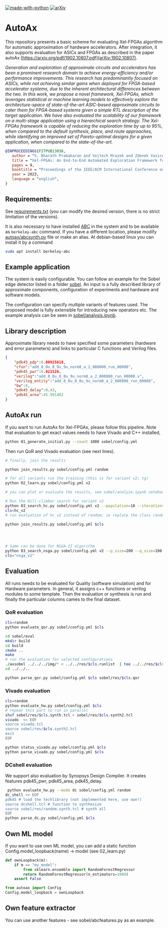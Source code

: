 [![made-with-python](https://img.shields.io/badge/Made%20with-Python-1f425f.svg)](https://www.python.org/)
[![arXiv](https://img.shields.io/badge/arXiv-2303.04734-b31b1b.svg)](https://arxiv.org/abs/2303.04734)


# AutoAx

This repository presents a basic scheme for evaluating Xel-FPGAs algorithm for automatic approximation of hardware accelerators. After integration, it also supports evaluation for ASICs and FPGAs as described in the paper autoAx [https://arxiv.org/pdf/1902.10807.pdf](arXiv:1902.10807).

_Generation and exploration of approximate circuits and accelerators has been a prominent research domain to achieve energy-efficiency and/or performance improvements. This research has predominantly focused on ASICs, while not achieving similar gains when deployed for FPGA-based accelerator systems, due to the inherent architectural differences between the two. In this work, we propose a novel framework, Xel-FPGAs, which leverages statistical or machine learning models to effectively explore the architecture-space of state-of-the-art ASIC-based approximate circuits to cater them for FPGA-based systems given a simple RTL description of the target application. We have also evaluated the scalability of our framework on a multi-stage application using a hierarchical search strategy. The Xel-FPGAs framework is capable of reducing the exploration time by up to 95%, when compared to the default synthesis, place, and route approaches, while identifying an improved set of Pareto-optimal designs for a given application, when compared to the state-of-the-art._

```bibtex
@INPROCEEDINGS{FITPUB13036,
   author = "S. Bharath Prabakaran and Vojtech Mrazek and Zdenek Vasicek and Lukas Sekanina and Muhammad Shafique",
   title = "Xel-FPGAs: An End-to-End Automated Exploration Framework for Approximate Accelerators in FPGA-Based Systems",
   pages = 9,
   booktitle = "Proceedings of the IEEE/ACM International Conference on Computer-Aided Design",
   year = 2023,
   language = "english",
}
```

## Requirements:
See [requirements.txt](requirements.txt) (you can modify the desired version, there is no strict limitation of the versions). 

It is also necessary to have installed [ABC](https://github.com/berkeley-abc/abc) in the system and to be available as `berkeley-abc` command. If you have a different location, please modify [autoax/abcsynth.py](autoax/abcsynth.py) file or make an alias. At debian-based linux you can install it by a command

```bash
sudo apt install berkeley-abc
```

## Example application
The system is easily configurable. You can follow an example for the Sobel edge detector listed in a folder [sobel](sobel/). An input is a fully described library of approximate components, configuration of experiments and hardware and software models.

The configuration can specify multiple variants of features used. The proposed model is fully extensible for introducing new operators etc. The example analysis can be seen in [sobel/analysis.ipynb](sobel/analysis.ipynb).

## Library description
Approximate library needs to have specified some parameters (hardware and error parameters) and links to particular C functions and Verilog files.
```json
{
    "pdk45_pdp":0.00925618,
    "cfun":"add_8_0u_8_0u_9u_norm8_a_2_000000_run_00008",
    "pdk45_pwr":0.021526,
    "verilog":"add_8_0u_8_0u_9u_norm8_a_2_000000_run_00008.v",
    "verilog_entity":"add_8_0u_8_0u_9u_norm8_a_2_000000_run_00008",
    "bw":8,
    "pdk45_delay":0.43,
    "pdk45_area":45.991402
}
```

## AutoAx run
If you want to run AutoAx for Xel-FPGAs, please follow this pipeline. Note that evaluation to get exact values needs to have Vivado and C++ installed,

```bash
python 01_generate_initial.py --count 1000 sobel/config.yml 
```
Then run QoR and Vivado evaluation (see next lines). 

```bash
# finally, join the results

python join_results.py sobel/config.yml random

# for all variants run the training (this is for variant v2; tg)
python 02_learn.py sobel/config.yml v2

# you can plot or evaluate the results, see sobel/analyze.ipynb notebook

# Run the Hill-climber search for variant v2
python 03_search_hc.py sobel/config.yml v2 --population=10 --iterations=1000
cls=hc_v2
# run evaluation of hc_v2 instead of random; ie replace the class random to hc_v2

python join_results.py sobel/config.yml $cls




# Same can be done for NSGA-II algorithm
python 03_search_nsga.py sobel/config.yml v2 --p_size=200 --q_size=100 --iterations=100
cls="nsga_v2"
```


## Evaluation
All runs needs to be evaluated for Quality (software simulation) and for Hardware parameters. In general, it assigns c++ functions or verilog modules to some template. Then the evaluation or synthesis is run and finally the particular columns cames to the final dataset.

### QoR evaluation
```bash
cls=random
python evaluate_qor.py sobel/config.yml $cls

cd sobel/eval
mkdir build
cd build
cmake ..
make
# run the evaluation for selected configurations
./axsobel ../../../img/* < ../../res/$cls.runlist  | tee ../../res/$cls.qor
cd ../../..

python parse_qor.py sobel/config.yml $cls sobel/res/$cls.qor
```

### Vivado evaluation
```bash
cls=random
python evaluate_hw.py sobel/config.yml $cls
# repeat this part to run in parallel
shuf sobel/res/$cls.synth.tcl > sobel/res/$cls.synth2.tcl
vivado  << EOF
source vivado.tcl
source sobel/res/$cls.synth2.tcl
exit
EOF

python status_vivado.py sobel/config.yml $cls
python parse_vivado.py sobel/config.yml $cls
```


### DCshell evaluation
We support also evaluation by Synopsys Design Compiler. It creates features pdk45_pwr, pdk45_area, pdk45_delay.

```bash
 python evaluate_hw.py --mode dc sobel/config.yml random
dc_shell << EOF
pdk45 # load the techlibrary (not implemented here, use own!)
source dcshell.tcl # function to synthesize
source sobel/res/random.synth.tcl # synth all
EOF
python parse_dc.py sobel/config.yml $cls
```

## Own ML model
If you want to use own ML model, you can add a static function
    Config.model_loopback(name) -> model (see 02_learn.py)

```py
def ownLoopback(m):
    if m == "my_model":
        from sklearn.ensemble import RandomForestRegressor
        return RandomForestRegressor(n_estimators=1000)
    assert False

from autoax import Config
Config.model_loopback = ownLoopback
```
    
## Own feature extractor
You can use another features - see sobel/abcfeatures.py as an example.
